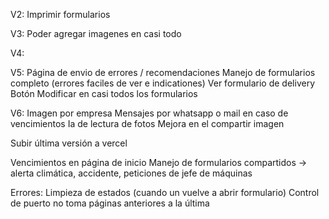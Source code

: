 V2:
    Imprimir formularios

V3:
    Poder agregar imagenes en casi todo

V4:


V5:
Página de envio de errores / recomendaciones
Manejo de formularios completo (errores faciles de ver e indicationes)
Ver formulario de delivery
Botón Modificar en casi todos los formularios


V6:
Imagen por empresa
Mensajes por whatsapp o mail en caso de vencimientos
Ia de lectura de fotos
Mejora en el compartir imagen




Subir última versión a vercel


Vencimientos en página de inicio
Manejo de formularios compartidos  -> alerta climática, accidente, peticiones de jefe 
de máquinas






Errores:
    Limpieza de estados (cuando un vuelve a abrir formulario)
    Control de puerto no toma páginas anteriores a la última



